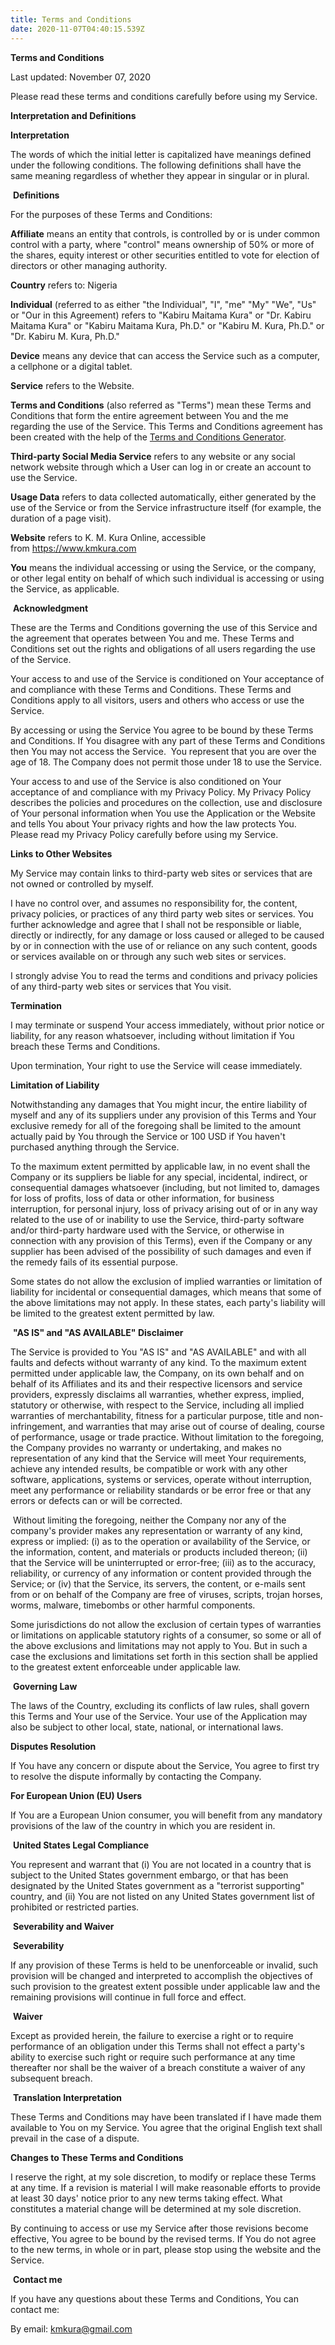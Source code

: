 ```yaml
---
title: Terms and Conditions
date: 2020-11-07T04:40:15.539Z
---
```

**Terms and Conditions**

Last updated: November 07, 2020

Please read these terms and conditions carefully before using my Service.

**Interpretation and Definitions**

**Interpretation**

The words of which the initial letter is capitalized have meanings defined under the following conditions. The following definitions shall have the same meaning regardless of whether they appear in singular or in plural.

 **Definitions**

For the purposes of these Terms and Conditions:

**Affiliate** means an entity that controls, is controlled by or is under common control with a party, where "control" means ownership of 50% or more of the shares, equity interest or other securities entitled to vote for election of directors or other managing authority.

**Country** refers to: Nigeria

**Individual** (referred to as either "the Individual", "I", "me" "My" "We", "Us" or "Our in this Agreement) refers to "Kabiru Maitama Kura" or "Dr. Kabiru Maitama Kura" or "Kabiru Maitama Kura, Ph.D." or "Kabiru M. Kura, Ph.D." or "Dr. Kabiru M. Kura, Ph.D."

**Device** means any device that can access the Service such as a computer, a cellphone or a digital tablet.

**Service** refers to the Website.

**Terms and Conditions** (also referred as "Terms") mean these Terms and Conditions that form the entire agreement between You and the me regarding the use of the Service. This Terms and Conditions agreement has been created with the help of the [Terms and Conditions Generator](https://www.termsfeed.com/terms-conditions-generator/).

**Third-party Social Media Service** refers to any website or any social network website through which a User can log in or create an account to use the Service.

**Usage Data** refers to data collected automatically, either generated by the use of the Service or from the Service infrastructure itself (for example, the duration of a page visit).

**Website** refers to K. M. Kura Online, accessible from <https://www.kmkura.com>

**You** means the individual accessing or using the Service, or the company, or other legal entity on behalf of which such individual is accessing or using the Service, as applicable.

 **Acknowledgment**

These are the Terms and Conditions governing the use of this Service and the agreement that operates between You and me. These Terms and Conditions set out the rights and obligations of all users regarding the use of the Service.

Your access to and use of the Service is conditioned on Your acceptance of and compliance with these Terms and Conditions. These Terms and Conditions apply to all visitors, users and others who access or use the Service.

By accessing or using the Service You agree to be bound by these Terms and Conditions. If You disagree with any part of these Terms and Conditions then You may not access the Service.  You represent that you are over the age of 18. The Company does not permit those under 18 to use the Service.

Your access to and use of the Service is also conditioned on Your acceptance of and compliance with my Privacy Policy. My Privacy Policy describes the policies and procedures on the collection, use and disclosure of Your personal information when You use the Application or the Website and tells You about Your privacy rights and how the law protects You. Please read my Privacy Policy carefully before using my Service.

**Links to Other Websites**

My Service may contain links to third-party web sites or services that are not owned or controlled by myself.

I have no control over, and assumes no responsibility for, the content, privacy policies, or practices of any third party web sites or services. You further acknowledge and agree that I shall not be responsible or liable, directly or indirectly, for any damage or loss caused or alleged to be caused by or in connection with the use of or reliance on any such content, goods or services available on or through any such web sites or services.

I strongly advise You to read the terms and conditions and privacy policies of any third-party web sites or services that You visit.

**Termination**

I may terminate or suspend Your access immediately, without prior notice or liability, for any reason whatsoever, including without limitation if You breach these Terms and Conditions.

Upon termination, Your right to use the Service will cease immediately.

**Limitation of Liability**

Notwithstanding any damages that You might incur, the entire liability of myself and any of its suppliers under any provision of this Terms and Your exclusive remedy for all of the foregoing shall be limited to the amount actually paid by You through the Service or 100 USD if You haven't purchased anything through the Service.

To the maximum extent permitted by applicable law, in no event shall the Company or its suppliers be liable for any special, incidental, indirect, or consequential damages whatsoever (including, but not limited to, damages for loss of profits, loss of data or other information, for business interruption, for personal injury, loss of privacy arising out of or in any way related to the use of or inability to use the Service, third-party software and/or third-party hardware used with the Service, or otherwise in connection with any provision of this Terms), even if the Company or any supplier has been advised of the possibility of such damages and even if the remedy fails of its essential purpose.

Some states do not allow the exclusion of implied warranties or limitation of liability for incidental or consequential damages, which means that some of the above limitations may not apply. In these states, each party's liability will be limited to the greatest extent permitted by law.

 **"AS IS" and "AS AVAILABLE" Disclaimer**

The Service is provided to You "AS IS" and "AS AVAILABLE" and with all faults and defects without warranty of any kind. To the maximum extent permitted under applicable law, the Company, on its own behalf and on behalf of its Affiliates and its and their respective licensors and service providers, expressly disclaims all warranties, whether express, implied, statutory or otherwise, with respect to the Service, including all implied warranties of merchantability, fitness for a particular purpose, title and non-infringement, and warranties that may arise out of course of dealing, course of performance, usage or trade practice. Without limitation to the foregoing, the Company provides no warranty or undertaking, and makes no representation of any kind that the Service will meet Your requirements, achieve any intended results, be compatible or work with any other software, applications, systems or services, operate without interruption, meet any performance or reliability standards or be error free or that any errors or defects can or will be corrected.

 Without limiting the foregoing, neither the Company nor any of the company's provider makes any representation or warranty of any kind, express or implied: (i) as to the operation or availability of the Service, or the information, content, and materials or products included thereon; (ii) that the Service will be uninterrupted or error-free; (iii) as to the accuracy, reliability, or currency of any information or content provided through the Service; or (iv) that the Service, its servers, the content, or e-mails sent from or on behalf of the Company are free of viruses, scripts, trojan horses, worms, malware, timebombs or other harmful components.

Some jurisdictions do not allow the exclusion of certain types of warranties or limitations on applicable statutory rights of a consumer, so some or all of the above exclusions and limitations may not apply to You. But in such a case the exclusions and limitations set forth in this section shall be applied to the greatest extent enforceable under applicable law.

 **Governing Law**

The laws of the Country, excluding its conflicts of law rules, shall govern this Terms and Your use of the Service. Your use of the Application may also be subject to other local, state, national, or international laws.

**Disputes Resolution**

If You have any concern or dispute about the Service, You agree to first try to resolve the dispute informally by contacting the Company.

**For European Union (EU) Users**

If You are a European Union consumer, you will benefit from any mandatory provisions of the law of the country in which you are resident in.

 **United States Legal Compliance**

You represent and warrant that (i) You are not located in a country that is subject to the United States government embargo, or that has been designated by the United States government as a "terrorist supporting" country, and (ii) You are not listed on any United States government list of prohibited or restricted parties.

 **Severability and Waiver**

 **Severability**

If any provision of these Terms is held to be unenforceable or invalid, such provision will be changed and interpreted to accomplish the objectives of such provision to the greatest extent possible under applicable law and the remaining provisions will continue in full force and effect.

 **Waiver**

Except as provided herein, the failure to exercise a right or to require performance of an obligation under this Terms shall not effect a party's ability to exercise such right or require such performance at any time thereafter nor shall be the waiver of a breach constitute a waiver of any subsequent breach.

 **Translation Interpretation**

These Terms and Conditions may have been translated if I have made them available to You on my Service. You agree that the original English text shall prevail in the case of a dispute.

**Changes to These Terms and Conditions**

I reserve the right, at my sole discretion, to modify or replace these Terms at any time. If a revision is material I will make reasonable efforts to provide at least 30 days' notice prior to any new terms taking effect. What constitutes a material change will be determined at my sole discretion.

By continuing to access or use my Service after those revisions become effective, You agree to be bound by the revised terms. If You do not agree to the new terms, in whole or in part, please stop using the website and the Service.

 **Contact me**

If you have any questions about these Terms and Conditions, You can contact me:

By email: kmkura@gmail.com